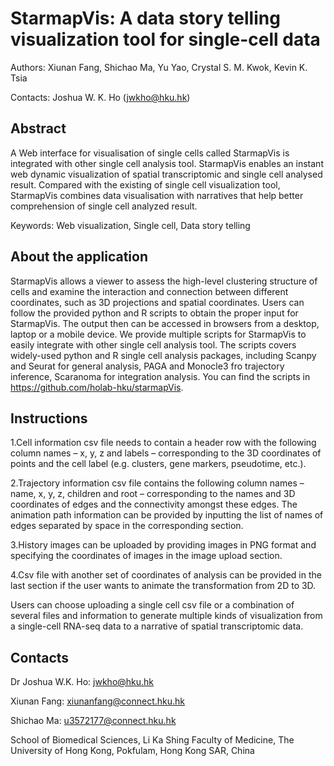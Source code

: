 # StarmapVis: A data story telling visualization tool for single-cell data

Authors: Xiunan Fang, Shichao Ma, Yu Yao, Crystal S. M. Kwok, Kevin K. Tsia

Contacts: Joshua W. K. Ho (jwkho@hku.hk)

## Abstract

A Web interface for visualisation of single cells called StarmapVis is integrated with other single cell analysis tool. StarmapVis enables an instant web dynamic visualization of spatial transcriptomic and single cell analysed result. Compared with the existing of single cell visualization tool, StarmapVis combines data visualisation with narratives that help better comprehension of single cell analyzed result.

Keywords: Web visualization, Single cell, Data story telling

## About the application

StarmapVis allows a viewer to assess the high-level clustering structure of cells and examine the interaction and connection between different coordinates, such as 3D projections and spatial coordinates. Users can follow the provided python and R scripts to obtain the proper input for StarmapVis. The output then can be accessed in browsers from a desktop, laptop or a mobile device. We provide multiple scripts for StarmapVis to easily integrate with other single cell analysis tool. The scripts covers widely-used python and R single cell analysis packages, including Scanpy and Seurat for general analysis, PAGA and Monocle3 fro trajectory inference, Scaranoma for integration analysis. You can find the scripts in https://github.com/holab-hku/starmapVis.

## Instructions

1.Cell information csv file needs to contain a header row with the following column names – x, y, z and labels – corresponding to the 3D coordinates of points and the cell label (e.g. clusters, gene markers, pseudotime, etc.).

2.Trajectory information csv file contains the following column names – name, x, y, z, children and root – corresponding to the names and 3D coordinates of edges and the connectivity amongst these edges. The animation path information can be provided by inputting the list of names of edges separated by space in the corresponding section.

3.History images can be uploaded by providing images in PNG format and specifying the coordinates of images in the image upload section.

4.Csv file with another set of coordinates of analysis can be provided in the last section if the user wants to animate the transformation from 2D to 3D.

Users can choose uploading a single cell csv file or a combination of several files and information to generate multiple kinds of visualization from a single-cell RNA-seq data to a narrative of spatial transcriptomic data.

## Contacts

Dr Joshua W.K. Ho: jwkho@hku.hk

Xiunan Fang: xiunanfang@connect.hku.hk

Shichao Ma: u3572177@connect.hku.hk

School of Biomedical Sciences, Li Ka Shing Faculty of Medicine, The University of Hong Kong, Pokfulam, Hong Kong SAR, China



